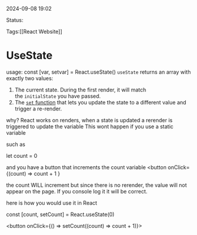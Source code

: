 
2024-09-08 19:02

Status:

Tags:[[React Website]]

# UseState
usage:
const [var, setvar] = React.useState()
`useState` returns an array with exactly two values:

1. The current state. During the first render, it will match the `initialState` you have passed.
2. The [`set` function](https://react.dev/reference/react/useState#setstate) that lets you update the state to a different value and trigger a re-render.

why?
React works on renders, when a state is updated a rerender is triggered to update the variable
This wont happen if you use a static variable

such as 

let count = 0

and you have a button that increments the count variable
<button onClick={(count) => count + 1 }

the count WILL increment but since there is no rerender, the value will not appear on the page. If you console log it it will be correct.

here is how you would use it in React

const [count, setCount] = React.useState(0)

<button onClick={() => setCount((count) => count + 1)}> 

